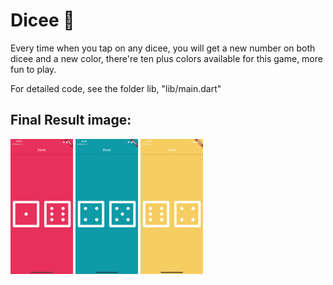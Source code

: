 # Dicee 🎲

Every time when you tap on any dicee, you will get a new number on both dicee and a new color, there're ten plus colors available for this game, more fun to play. 

For detailed code, see the folder lib, "lib/main.dart"

## Final Result image:

<img src='screenshot1.png' width="100">
<img src='screenshot2.png' width="100">
<img src='screenshot3.png' width="100">
